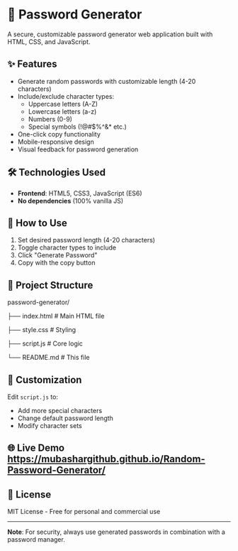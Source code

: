 # 🔐 Password Generator 

A secure, customizable password generator web application built with HTML, CSS, and JavaScript.

## ✨ Features
- Generate random passwords with customizable length (4-20 characters)
- Include/exclude character types:
  - Uppercase letters (A-Z)
  - Lowercase letters (a-z)
  - Numbers (0-9)
  - Special symbols (!@#$%^&* etc.)
- One-click copy functionality
- Mobile-responsive design
- Visual feedback for password generation

## 🛠️ Technologies Used
- **Frontend**: HTML5, CSS3, JavaScript (ES6)
- **No dependencies** (100% vanilla JS)

## 🚀 How to Use
1. Set desired password length (4-20 characters)
2. Toggle character types to include
3. Click "Generate Password"
4. Copy with the copy button

## 📁 Project Structure
password-generator/

├── index.html # Main HTML file

├── style.css # Styling

├── script.js # Core logic

└── README.md # This file


## 🔧 Customization
Edit `script.js` to:
- Add more special characters
- Change default password length
- Modify character sets

## 🌐 Live Demo     https://mubashargithub.github.io/Random-Password-Generator/

## 📜 License
MIT License - Free for personal and commercial use

---

**Note**: For security, always use generated passwords in combination with a password manager.
